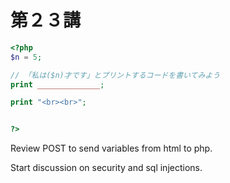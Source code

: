 # 第２３講 

```php
<?php
$n = 5;

// 「私は($n)才です」とプリントするコードを書いてみよう
print ______________;

print "<br><br>";


?>
```
Review POST to send variables from html to php. 

Start discussion on security and sql injections. 
